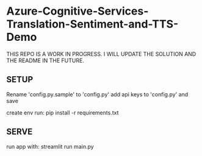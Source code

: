 # Azure-Cognitive-Services-Translation-Sentiment-and-TTS-Demo

THIS REPO IS A WORK IN PROGRESS. I WILL UPDATE THE SOLUTION AND THE README IN THE FUTURE.

## SETUP
Rename 'config.py.sample' to 'config.py'
add api keys to 'config.py' and save

create env
run: pip install -r requirements.txt

## SERVE
run app with: streamlit run main.py